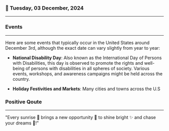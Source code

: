 ### 📅 Tuesday, 03 December, 2024
------
### Events
------
Here are some events that typically occur in the United States around December 3rd, although the exact date can vary slightly from year to year:

- **National Disability Day**: Also known as the International Day of Persons with Disabilities, this day is observed to promote the rights and well-being of persons with disabilities in all spheres of society. Various events, workshops, and awareness campaigns might be held across the country.

- **Holiday Festivities and Markets**: Many cities and towns across the U.S
### Positive Qoute
------
"Every sunrise 🌅 brings a new opportunity 🌟 to shine bright ✨ and chase your dreams 💭!"
